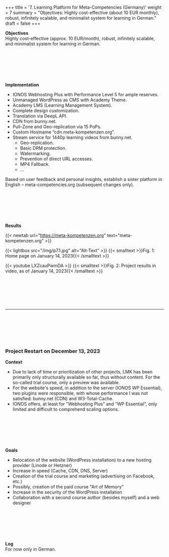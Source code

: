 +++
title = '7. Learning Platform for Meta-Competencies (Germany)'
weight = 7
summary = "Objectives: Highly cost-effective (about 10 EUR monthly), robust, infinitely scalable, and minimalist system for learning in German."
draft = false
+++


**Objectives**  
Highly cost-effective (approx. 10 EUR/month), robust, infinitely scalable, and minimalist system for learning in German.

</br></br>  
</br></br> 

**Implementation**  
- IONOS Webhosting Plus with Performance Level 5 for ample reserves.
- Unmanaged WordPress as CMS with Academy Theme.
- Academy LMS (Learning Management System).
- Complete design customization.
- Translation via DeepL API.
- CDN from bunny.net.
- Pull-Zone and Geo-replication via 15 PoPs.
- Custom Hostname “cdn.meta-kompetenzen.org”.
- Stream service for 1440p learning videos from bunny.net.
  - Geo-replication.
  - Basic DRM protection.
  - Watermarking.
  - Prevention of direct URL accesses.
  - MP4 Fallback.
  - ...

Based on user feedback and personal insights, establish a sister platform in English – meta-competencies.org (subsequent changes only).

</br></br>  
</br></br> 

**Results**  

{{< newtab url="https://meta-kompetenzen.org" text="meta-kompetenzen.org" >}}

{{< lightbox src="/img/p7.1.jpg" alt="Alt-Text" >}}
{{< smalltext >}}Fig. 1: Home page on January 14, 2023{{< /smalltext >}}


{{< youtube LXZcauPwmDA >}}
{{< smalltext >}}Fig. 2: Project results in video, as of January 14, 2023{{< /smalltext >}}

</br></br>  
</br></br> 

***

</br></br>  
</br></br> 

### Project Restart on December 13, 2023

**Context**  
- Due to lack of time or prioritization of other projects, LMK has been primarily only structurally available so far, thus without content. For the so-called trial course, only a preview was available.
- For the website's speed, in addition to the server (IONOS WP Essential), two plugins were responsible, with whose performance I was not satisfied: bunny.net (CDN) and W3-Total-Cache.
- IONOS offers, at least for "Webhosting Plus" and "WP Essential", only limited and difficult to comprehend scaling options.

</br></br>  
</br></br> 

**Goals**  
- Relocation of the website (WordPress installation) to a new hosting provider (Linode or Hetzner)
- Increase in speed (Cache, CDN, DNS, Server)
- Creation of the trial course and marketing (advertising on Facebook, etc.)
- Possibly, creation of the paid course "Art of Memory"
- Increase in the security of the WordPress installation
- Collaboration with a second course author (besides myself) and a web designer

</br></br>  
</br></br> 

**Log**  
For now only in German.
